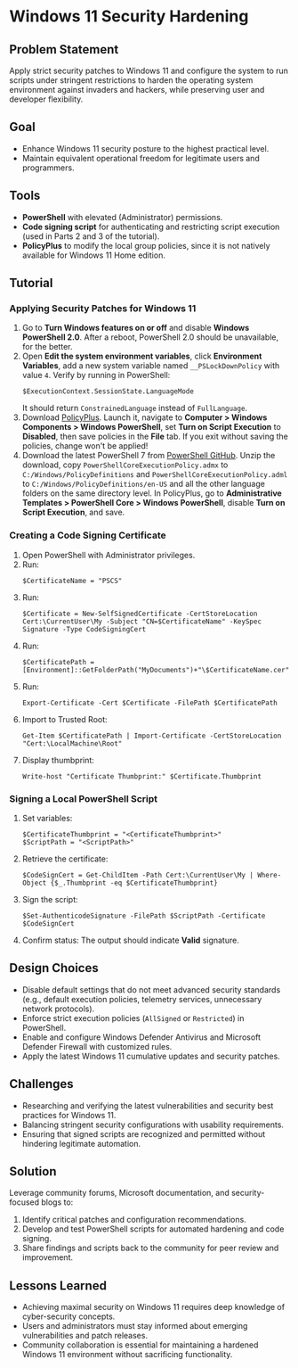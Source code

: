<h1>Windows 11 Security Hardening</h1>

<h2>Problem Statement</h2>
<p>
  Apply strict security patches to Windows 11 and configure the system to run scripts under stringent restrictions to harden the operating system environment against invaders and hackers, while preserving user and developer flexibility.
</p>

<h2>Goal</h2>
<ul>
  <li>Enhance Windows 11 security posture to the highest practical level.</li>
  <li>Maintain equivalent operational freedom for legitimate users and programmers.</li>
</ul>

<h2>Tools</h2>
<ul>
  <li><strong>PowerShell</strong> with elevated (Administrator) permissions.</li>
  <li><strong>Code signing script</strong> for authenticating and restricting script execution (used in Parts 2 and 3 of the tutorial).</li>
  <li><strong>PolicyPlus</strong> to modify the local group policies, since it is not natively available for Windows 11 Home edition.</li>
</ul>

<h2>Tutorial</h2>

<h3>Applying Security Patches for Windows 11</h3>
<ol>
  <li>
    Go to <strong>Turn Windows features on or off</strong> and disable <strong>Windows PowerShell 2.0</strong>.  
    After a reboot, PowerShell 2.0 should be unavailable, for the better.
  </li>
  <li>
    Open <strong>Edit the system environment variables</strong>, click <strong>Environment Variables</strong>, add a new system variable named <code>__PSLockDownPolicy</code> with value <code>4</code>.  
    Verify by running in PowerShell:
    <pre><code>$ExecutionContext.SessionState.LanguageMode</code></pre>
    It should return <code>ConstrainedLanguage</code> instead of <code>FullLanguage</code>.
  </li>
  <li>
    Download <a href="https://github.com/Fleex255/PolicyPlus">PolicyPlus</a>. Launch it, navigate to <strong>Computer &gt; Windows Components &gt; Windows PowerShell</strong>, set <strong>Turn on Script Execution</strong> to <strong>Disabled</strong>, then save policies in the <strong>File</strong> tab. If you exit without saving the policies, change won't be applied!
  </li>
  <li>
    Download the latest PowerShell 7 from <a href="https://github.com/PowerShell/PowerShell">PowerShell GitHub</a>. Unzip the download, copy <code>PowerShellCoreExecutionPolicy.admx</code> to <code>C:/Windows/PolicyDefinitions</code> and <code>PowerShellCoreExecutionPolicy.adml</code> to <code>C:/Windows/PolicyDefinitions/en-US</code> and all the other language folders on the same directory level.
    In PolicyPlus, go to <strong>Administrative Templates &gt; PowerShell Core &gt; Windows PowerShell</strong>, disable <strong>Turn on Script Execution</strong>, and save.
  </li>
</ol>

<h3>Creating a Code Signing Certificate</h3>
<ol>
  <li>Open PowerShell with Administrator privileges.</li>
  <li>
    Run:
    <pre><code>$CertificateName = "PSCS"</code></pre>
  </li>
  <li>
    Run:
    <pre><code>$Certificate = New-SelfSignedCertificate -CertStoreLocation Cert:\CurrentUser\My -Subject "CN=$CertificateName" -KeySpec Signature -Type CodeSigningCert</code></pre>
  </li>
  <li>
    Run:
    <pre><code>$CertificatePath = [Environment]::GetFolderPath("MyDocuments")+"\$CertificateName.cer"</code></pre>
  </li>
  <li>
    Run:
    <pre><code>Export-Certificate -Cert $Certificate -FilePath $CertificatePath</code></pre>
  </li>
  <li>
    Import to Trusted Root:
    <pre><code>Get-Item $CertificatePath | Import-Certificate -CertStoreLocation "Cert:\LocalMachine\Root"</code></pre>
  </li>
  <li>
    Display thumbprint:
    <pre><code>Write-host "Certificate Thumbprint:" $Certificate.Thumbprint</code></pre>
  </li>
</ol>

<h3>Signing a Local PowerShell Script</h3>
<ol>
  <li>
    Set variables:
    <pre><code>$CertificateThumbprint = "&lt;CertificateThumbprint&gt;"
$ScriptPath = "&lt;ScriptPath&gt;"</code></pre>
  </li>
  <li>
    Retrieve the certificate:
    <pre><code>$CodeSignCert = Get-ChildItem -Path Cert:\CurrentUser\My | Where-Object {$_.Thumbprint -eq $CertificateThumbprint}</code></pre>
  </li>
  <li>
    Sign the script:
    <pre><code>$Set-AuthenticodeSignature -FilePath $ScriptPath -Certificate $CodeSignCert</code></pre>
  </li>
  <li>Confirm status: The output should indicate <strong>Valid</strong> signature.</li>
</ol>

<h2>Design Choices</h2>
<ul>
  <li>Disable default settings that do not meet advanced security standards (e.g., default execution policies, telemetry services, unnecessary network protocols).</li>
  <li>Enforce strict execution policies (<code>AllSigned</code> or <code>Restricted</code>) in PowerShell.</li>
  <li>Enable and configure Windows Defender Antivirus and Microsoft Defender Firewall with customized rules.</li>
  <li>Apply the latest Windows 11 cumulative updates and security patches.</li>
</ul>

<h2>Challenges</h2>
<ul>
  <li>Researching and verifying the latest vulnerabilities and security best practices for Windows 11.</li>
  <li>Balancing stringent security configurations with usability requirements.</li>
  <li>Ensuring that signed scripts are recognized and permitted without hindering legitimate automation.</li>
</ul>

<h2>Solution</h2>
<p>
  Leverage community forums, Microsoft documentation, and security-focused blogs to:
</p>
<ol>
  <li>Identify critical patches and configuration recommendations.</li>
  <li>Develop and test PowerShell scripts for automated hardening and code signing.</li>
  <li>Share findings and scripts back to the community for peer review and improvement.</li>
</ol>

<h2>Lessons Learned</h2>
<ul>
  <li>Achieving maximal security on Windows 11 requires deep knowledge of cyber-security concepts.</li>
  <li>Users and administrators must stay informed about emerging vulnerabilities and patch releases.</li>
  <li>Community collaboration is essential for maintaining a hardened Windows 11 environment without sacrificing functionality.</li>
</ul>
